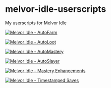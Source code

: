 # melvor-idle-userscripts
My userscripts for Melvor Idle

[![Melvor Idle - AutoFarm](https://img.shields.io/badge/dynamic/json?label=Melvor%20Idle%20-%20AutoFarm&query=version&prefix=v&url=https%3A%2F%2Fgreasyfork.org%2Fscripts%2F427692.json)](https://greasyfork.org/en/scripts/427692-melvor-idle-autofarm)

[![Melvor Idle - AutoLoot](https://img.shields.io/badge/dynamic/json?label=Melvor%20Idle%20-%20AutoLoot&query=version&prefix=v&url=https%3A%2F%2Fgreasyfork.org%2Fscripts%2F427913.json)](https://greasyfork.org/en/scripts/427913-melvor-idle-autoloot)

[![Melvor Idle - AutoMastery](https://img.shields.io/badge/dynamic/json?label=Melvor%20Idle%20-%20AutoMastery&query=version&prefix=v&url=https%3A%2F%2Fgreasyfork.org%2Fscripts%2F414241.json)](https://greasyfork.org/en/scripts/414241-melvor-idle-automastery)

[![Melvor Idle - AutoSlayer](https://img.shields.io/badge/dynamic/json?label=Melvor%20Idle%20-%20AutoSlayer&query=version&prefix=v&url=https%3A%2F%2Fgreasyfork.org%2Fscripts%2F428207.json)](https://greasyfork.org/en/scripts/428207-melvor-idle-autoslayer)

[![Melvor Idle - Mastery Enhancements](https://img.shields.io/badge/dynamic/json?label=Melvor%20Idle%20-%20Mastery%20Enhancements&query=version&prefix=v&url=https%3A%2F%2Fgreasyfork.org%2Fscripts%2F414199.json)](https://greasyfork.org/en/scripts/414199-melvor-idle-mastery-enhancements)

[![Melvor Idle - Timestamped Saves](https://img.shields.io/badge/dynamic/json?label=Melvor%20Idle%20-%20Timestamped%20Saves&query=version&prefix=v&url=https%3A%2F%2Fgreasyfork.org%2Fscripts%2F411909.json)](https://greasyfork.org/en/scripts/411909-melvor-idle-timestamped-saves)
